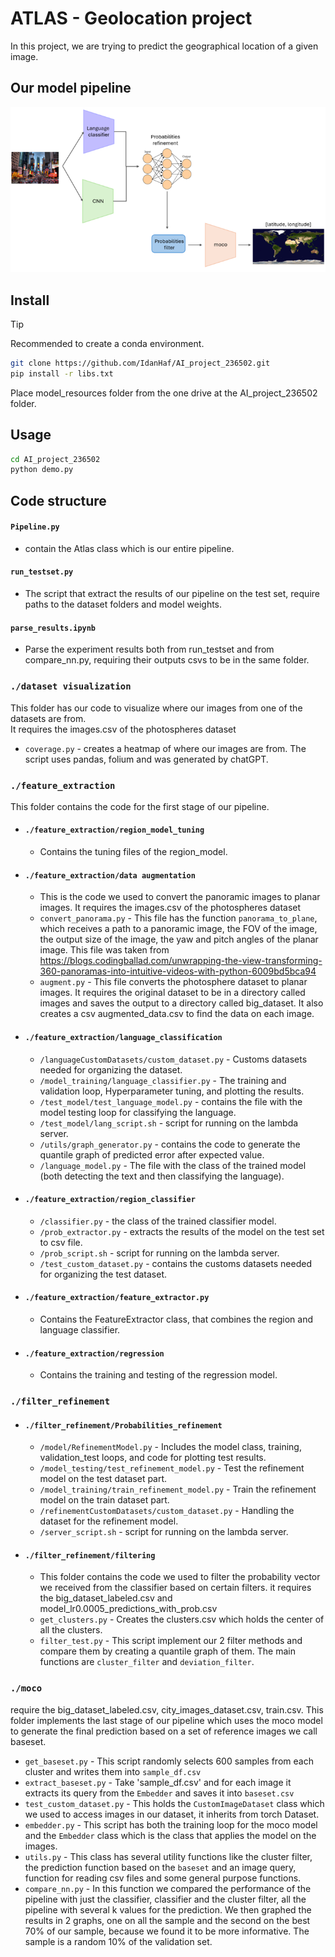 # ATLAS - Geolocation project
In this project, we are trying to predict the geographical location of a given image.
## Our model pipeline
![Image of our model pipeline](/images/pipeline.png)
## Install
> [!TIP]
> Recommended to create a conda environment.
```bash
git clone https://github.com/IdanHaf/AI_project_236502.git
pip install -r libs.txt
```
Place model_resources folder from the one drive at the AI_project_236502 folder.
## Usage
```bash
cd AI_project_236502
python demo.py
```
## Code structure
#### `Pipeline.py`
   * contain the Atlas class which is our entire pipeline.
#### `run_testset.py`
   * The script that extract the results of our pipeline on the test set, require paths to the dataset folders and model weights.
#### `parse_results.ipynb` 
   * Parse the experiment results both from run_testset and from compare_nn.py, requiring their outputs csvs to be in the same folder.

### `./dataset visualization`
This folder has our code to visualize where our images from one of the datasets are from.<br />
It requires the images.csv of the photospheres dataset<br />
* `coverage.py` - creates a heatmap of where our images are from. The script uses pandas, folium and was generated by chatGPT.

### `./feature_extraction`
This folder contains the code for the first stage of our pipeline.
* #### `./feature_extraction/region_model_tuning`
    * Contains the tuning files of the region_model.
* #### `./feature_extraction/data augmentation`
    * This is the code we used to convert the panoramic images to planar images. It requires the images.csv of the photospheres dataset
    * `convert_panorama.py` - This file has the function `panorama_to_plane`, which receives a path to a panoramic image, the FOV of the image, the output size of the image, the yaw and pitch angles of the planar image. This file was taken from https://blogs.codingballad.com/unwrapping-the-view-transforming-360-panoramas-into-intuitive-videos-with-python-6009bd5bca94
    * `augment.py` - This file converts the photosphere dataset to planar images. It requires the original dataset to be in a directory called images and saves the output to a directory called big_dataset. It also creates a csv augmented_data.csv to find the data on each image.
       
* #### `./feature_extraction/language_classification`
    * `/languageCustomDatasets/custom_dataset.py` - Customs datasets needed for organizing the dataset.
    * `/model_training/language_classifier.py` - The training and validation loop, Hyperparameter tuning, and plotting the results.
    * `/test_model/test_language_model.py` - contains the file with the model testing loop for classifying the language.
    * `/test_model/lang_script.sh` - script for running on the lambda server.
    * `/utils/graph_generator.py` - contains the code to generate the quantile graph of predicted error after expected value.
    * `/language_model.py` - The file with the class of the trained model (both detecting the text and then classifying the language).
    
* #### `./feature_extraction/region_classifier`
    * `/classifier.py` - the class of the trained classifier model.
    * `/prob_extractor.py` - extracts the results of the model on the test set to csv file.
    * `/prob_script.sh` - script for running on the lambda server.
    * `/test_custom_dataset.py` - contains the customs datasets needed for organizing the test dataset.

* #### `./feature_extraction/feature_extractor.py`
   * Contains the FeatureExtractor class, that combines the region and language classifier.

* #### `./feature_extraction/regression`
   * Contains the training and testing of the regression model.

### `./filter_refinement`
* #### `./filter_refinement/Probabilities_refinement`
   * `/model/RefinementModel.py` - Includes the model class, training, validation_test loops, and code for plotting test results.
   * `/model_testing/test_refinement_model.py` - Test the refinement model on the test dataset part.
   * `/model_training/train_refinement_model.py` - Train the refinement model on the train dataset part.
   * `/refinementCustomDatasets/custom_dataset.py` - Handling the dataset for the refinement model.
   * `/server_script.sh` - script for running on the lambda server.

* #### `./filter_refinement/filtering`
   * This folder contains the code we used to filter the probability vector we received from the classifier based on certain filters.
     it requires the big_dataset_labeled.csv and model_lr0.0005_predictions_with_prob.csv
   * `get_clusters.py` - Creates the clusters.csv which holds the center of all the clusters.
   * `filter_test.py` - This script implement our 2 filter methods and compare them by creating a quantile graph of them. The main functions are `cluster_filter` and `deviation_filter`.

### `./moco`
require the big_dataset_labeled.csv, city_images_dataset.csv, train.csv.
This folder implements the last stage of our pipeline which uses the moco model to generate the final prediction based on a set of reference images we call baseset.
  * `get_baseset.py` - This script randomly selects 600 samples from each cluster and writes them into `sample_df.csv`
  * `extract_baseset.py` - Take 'sample_df.csv' and for each image it extracts its query from the `Embedder` and saves it into `baseset.csv`
  * `test_custom_dataset.py` - This holds the `CustomImageDataset` class which we used to access images in our dataset, it inherits from torch Dataset.
  * `embedder.py` - This script has both the training loop for the moco model and the `Embedder` class which is the class that applies the model on the images.
  * `utils.py` - This class has several utility functions like the cluster filter, the prediction function based on the `baseset` and an image query, function for reading csv files and some general purpose functions.
  * `compare_nn.py` - In this function we compared the performance of the pipeline with just the classifier, classifier and the cluster filter, all the pipeline with several k values for the prediction.
We then graphed the results in 2 graphs, one on all the sample and the second on the best 70% of our sample, because we found it to be more informative.
The sample is a random 10% of the validation set.

